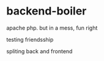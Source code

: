 # backend-boiler
apache php. but in a mess, fun right

testing friendsship

spliting back and frontend
